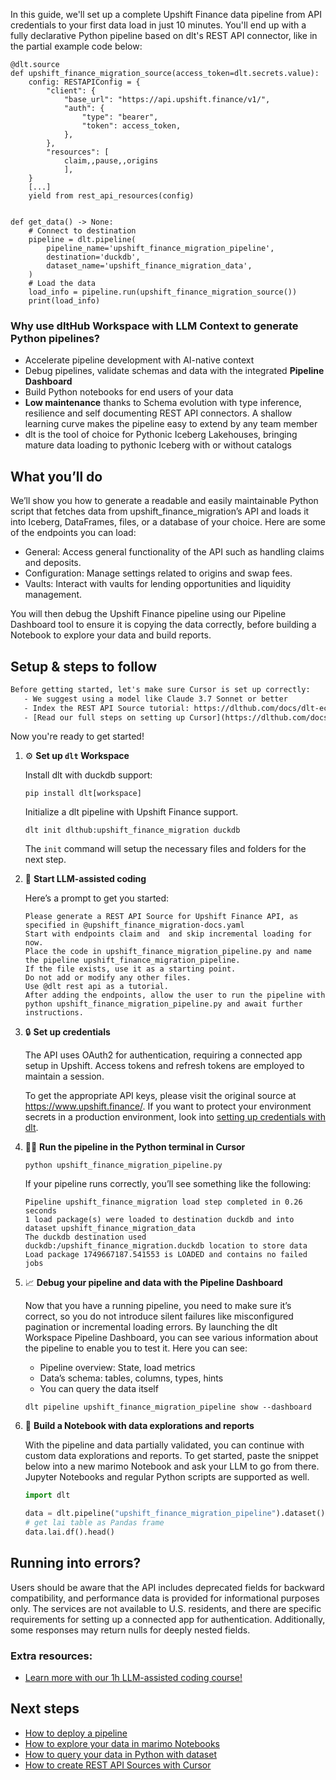 In this guide, we'll set up a complete Upshift Finance data pipeline from API credentials to your first data load in just 10 minutes. You'll end up with a fully declarative Python pipeline based on dlt's REST API connector, like in the partial example code below:

```python-outcome
@dlt.source
def upshift_finance_migration_source(access_token=dlt.secrets.value):
    config: RESTAPIConfig = {
        "client": {
            "base_url": "https://api.upshift.finance/v1/",
            "auth": {
                "type": "bearer",
                "token": access_token,
            },
        },
        "resources": [
            claim,,pause,,origins
            ],
    }
    [...]
    yield from rest_api_resources(config)


def get_data() -> None:
    # Connect to destination
    pipeline = dlt.pipeline(
        pipeline_name='upshift_finance_migration_pipeline',
        destination='duckdb',
        dataset_name='upshift_finance_migration_data', 
    )
    # Load the data
    load_info = pipeline.run(upshift_finance_migration_source())
    print(load_info) 
```

### Why use dltHub Workspace with LLM Context to generate Python pipelines?

- Accelerate pipeline development with AI-native context
- Debug pipelines, validate schemas and data with the integrated **Pipeline Dashboard**
- Build Python notebooks for end users of your data
- **Low maintenance** thanks to Schema evolution with type inference, resilience and self documenting REST API connectors. A shallow learning curve makes the pipeline easy to extend by any team member
- dlt is the tool of choice for Pythonic Iceberg Lakehouses, bringing mature data loading to pythonic Iceberg with or without catalogs

## What you’ll do

We’ll show you how to generate a readable and easily maintainable Python script that fetches data from upshift_finance_migration’s API and loads it into Iceberg, DataFrames, files, or a database of your choice. Here are some of the endpoints you can load:

- General: Access general functionality of the API such as handling claims and deposits.
- Configuration: Manage settings related to origins and swap fees.
- Vaults: Interact with vaults for lending opportunities and liquidity management.

You will then debug the Upshift Finance pipeline using our Pipeline Dashboard tool to ensure it is copying the data correctly, before building a Notebook to explore your data and build reports.

## Setup & steps to follow

```default
Before getting started, let's make sure Cursor is set up correctly:
   - We suggest using a model like Claude 3.7 Sonnet or better
   - Index the REST API Source tutorial: https://dlthub.com/docs/dlt-ecosystem/verified-sources/rest_api/ and add it to context as **@dlt rest api**
   - [Read our full steps on setting up Cursor](https://dlthub.com/docs/dlt-ecosystem/llm-tooling/cursor-restapi#23-configuring-cursor-with-documentation)
```

Now you're ready to get started!

1. ⚙️ **Set up `dlt` Workspace**
    
    Install dlt with duckdb support:
    ```shell
    pip install dlt[workspace]
    ```

    Initialize a dlt pipeline with Upshift Finance support.
    ```shell
    dlt init dlthub:upshift_finance_migration duckdb
    ```

    The `init` command will setup the necessary files and folders for the next step.
    
2. 🤠 **Start LLM-assisted coding**
    
    Here’s a prompt to get you started:
    
    ```prompt
    Please generate a REST API Source for Upshift Finance API, as specified in @upshift_finance_migration-docs.yaml 
    Start with endpoints claim and  and skip incremental loading for now. 
    Place the code in upshift_finance_migration_pipeline.py and name the pipeline upshift_finance_migration_pipeline. 
    If the file exists, use it as a starting point. 
    Do not add or modify any other files. 
    Use @dlt rest api as a tutorial. 
    After adding the endpoints, allow the user to run the pipeline with python upshift_finance_migration_pipeline.py and await further instructions.
    ```

    
3. 🔒 **Set up credentials** 
    
    The API uses OAuth2 for authentication, requiring a connected app setup in Upshift. Access tokens and refresh tokens are employed to maintain a session.
    
    To get the appropriate API keys, please visit the original source at https://www.upshift.finance/.
    If you want to protect your environment secrets in a production environment, look into [setting up credentials with dlt](https://dlthub.com/docs/walkthroughs/add_credentials).
    
4. 🏃‍♀️ **Run the pipeline in the Python terminal in Cursor**
    
    ```shell
    python upshift_finance_migration_pipeline.py
    ```
    
    If your pipeline runs correctly, you’ll see something like the following:
    
    ```shell
    Pipeline upshift_finance_migration load step completed in 0.26 seconds
    1 load package(s) were loaded to destination duckdb and into dataset upshift_finance_migration_data
    The duckdb destination used duckdb:/upshift_finance_migration.duckdb location to store data
    Load package 1749667187.541553 is LOADED and contains no failed jobs
    ```
    
5. 📈 **Debug your pipeline and data with the Pipeline Dashboard**

    Now that you have a running pipeline, you need to make sure it’s correct, so you do not introduce silent failures like misconfigured pagination or incremental loading errors. By launching the dlt Workspace Pipeline Dashboard, you can see various information about the pipeline to enable you to test it. Here you can see:
    - Pipeline overview: State, load metrics
    - Data’s schema: tables, columns, types, hints
    - You can query the data itself
    
    ```shell
    dlt pipeline upshift_finance_migration_pipeline show --dashboard
    ```
    
6. 🐍 **Build a Notebook with data explorations and reports**

    With the pipeline and data partially validated, you can continue with custom data explorations and reports. To get started, paste the snippet below into a new marimo Notebook and ask your LLM to go from there. Jupyter Notebooks and regular Python scripts are supported as well.

    
    ```python
    import dlt

   data = dlt.pipeline("upshift_finance_migration_pipeline").dataset()
   # get lai table as Pandas frame
   data.lai.df().head()
    ```

## Running into errors?

Users should be aware that the API includes deprecated fields for backward compatibility, and performance data is provided for informational purposes only. The services are not available to U.S. residents, and there are specific requirements for setting up a connected app for authentication. Additionally, some responses may return nulls for deeply nested fields.

### Extra resources:

- [Learn more with our 1h LLM-assisted coding course!](https://www.youtube.com/watch?v=GGid70rnJuM)

## Next steps

- [How to deploy a pipeline](https://dlthub.com/docs/walkthroughs/deploy-a-pipeline)
- [How to explore your data in marimo Notebooks](https://dlthub.com/docs/general-usage/dataset-access/marimo)
- [How to query your data in Python with dataset](https://dlthub.com/docs/general-usage/dataset-access/dataset)
- [How to create REST API Sources with Cursor](https://dlthub.com/docs/dlt-ecosystem/llm-tooling/cursor-restapi)